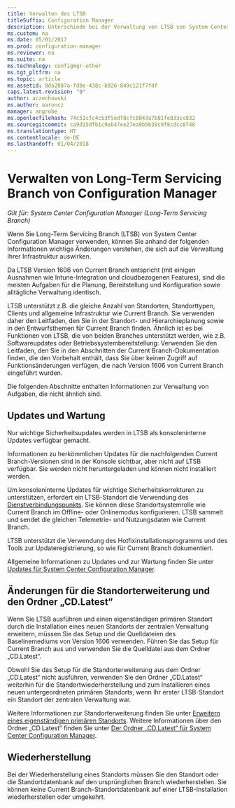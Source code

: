 ```yaml
---
title: Verwalten des LTSB
titleSuffix: Configuration Manager
description: Unterschiede bei der Verwaltung von LTSB von System Center Configuration Manager
ms.custom: na
ms.date: 05/01/2017
ms.prod: configuration-manager
ms.reviewer: na
ms.suite: na
ms.technology: configmgr-other
ms.tgt_pltfrm: na
ms.topic: article
ms.assetid: 8da2887a-fd8e-438c-b926-849c121f7fdf
caps.latest.revision: "0"
author: aczechowski
ms.author: aaroncz
manager: angrobe
ms.openlocfilehash: 74c51cfc4c53f5edf8cfc8043a7b81fe833cc832
ms.sourcegitcommit: ca9d15dfb1c9eb47ee27ea9b5b39c9f8cdcc0748
ms.translationtype: HT
ms.contentlocale: de-DE
ms.lasthandoff: 01/04/2018
---
```

# <a name="manage-the-long-term-servicing-branch-of-configuration-manager"></a>Verwalten von Long-Term Servicing Branch von Configuration Manager

*Gilt für: System Center Configuration Manager (Long-Term Servicing Branch)*

Wenn Sie Long-Term Servicing Branch (LTSB) von System Center Configuration Manager verwenden, können Sie anhand der folgenden Informationen wichtige Änderungen verstehen, die sich auf die Verwaltung Ihrer Infrastruktur auswirken.

Da LTSB Version 1606 von Current Branch entspricht (mit einigen Ausnahmen wie Intune-Integration und cloudbezogenen Features), sind die meisten Aufgaben für die Planung, Bereitstellung und Konfiguration sowie alltägliche Verwaltung identisch.

LTSB unterstützt z.B. die gleiche Anzahl von Standorten, Standorttypen, Clients und allgemeine Infrastruktur wie Current Branch. Sie verwenden daher den Leitfaden, den Sie in der Standort- und Hierarchieplanung sowie in den Entwurfsthemen für Current Branch finden. Ähnlich ist es bei Funktionen von LTSB, die von beiden Branches unterstützt werden, wie z.B. Softwareupdates oder Betriebssystembereitstellung: Verwenden Sie den Leitfaden, den Sie in den Abschnitten der Current Branch-Dokumentation finden, die den Vorbehalt enthält, dass Sie über keinen Zugriff auf Funktionsänderungen verfügen, die nach Version 1606 von Current Branch eingeführt wurden.

Die folgenden Abschnitte enthalten Informationen zur Verwaltung von Aufgaben, die nicht ähnlich sind.

## <a name="updates-and-servicing"></a>Updates und Wartung
Nur wichtige Sicherheitsupdates werden in LTSB als konsoleninterne Updates verfügbar gemacht.  

Informationen zu herkömmlichen Updates für die nachfolgenden Current Branch-Versionen sind in der Konsole sichtbar, aber nicht auf LTSB verfügbar. Sie werden nicht heruntergeladen und können nicht installiert werden.

Um konsoleninterne Updates für wichtige Sicherheitskorrekturen zu unterstützen, erfordert ein LTSB-Standort die Verwendung des [Dienstverbindungspunkts](/sccm/core/servers/deploy/configure/about-the-service-connection-point). Sie können diese Standortsystemrolle wie Current Branch im Offline- oder Onlinemodus konfigurieren. LTSB sammelt und sendet die gleichen Telemetrie- und Nutzungsdaten wie Current Branch.

LTSB unterstützt die Verwendung des Hotfixinstallationsprogramms und des Tools zur Updateregistrierung, so wie für Current Branch dokumentiert.

Allgemeine Informationen zu Updates und zur Wartung finden Sie unter [Updates für System Center Configuration Manager](/sccm/core/servers/manage/updates).


## <a name="changes-for-site-expansion-and-the-cdlatest-folder"></a>Änderungen für die Standorterweiterung und den Ordner „CD.Latest“
Wenn Sie LTSB ausführen und einen eigenständigen primären Standort durch die Installation eines neuen Standorts der zentralen Verwaltung erweitern, müssen Sie das Setup und die Quelldateien des Baselinemediums von Version 1606 verwenden. Führen Sie das Setup für Current Branch aus und verwenden Sie die Quelldatei aus dem Ordner „CD.Latest“.

Obwohl Sie das Setup für die Standorterweiterung aus dem Ordner „CD.Latest“ nicht ausführen, verwenden Sie den Ordner „CD.Latest“ weiterhin für die Standortwiederherstellung und zum Installieren eines neuen untergeordneten primären Standorts, wenn Ihr erster LTSB-Standort ein Standort der zentralen Verwaltung war.

Weitere Informationen zur Standorterweiterung finden Sie unter [Erweitern eines eigenständigen primären Standorts](/sccm/core/servers/deploy/install/use-the-setup-wizard-to-install-sites#expand-a-stand-alone-primary-site). Weitere Informationen über den Ordner „CD.Latest“ finden Sie unter [Der Ordner „CD.Latest“ für System Center Configuration Manager](/sccm/core/servers/manage/the-cd.latest-folder).


## <a name="recovery"></a>Wiederherstellung
Bei der Wiederherstellung eines Standorts müssen Sie den Standort oder die Standortdatenbank auf den ursprünglichen Branch wiederherstellen. Sie können keine Current Branch-Standortdatenbank auf einer LTSB-Installation wiederherstellen oder umgekehrt.
